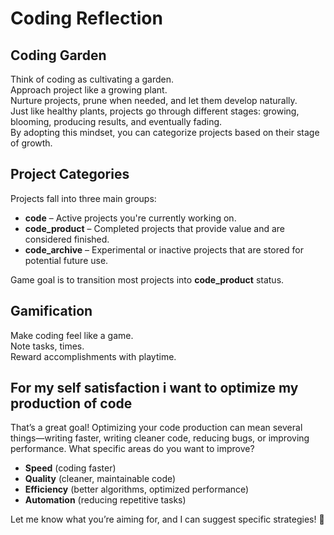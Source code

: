 # Coding Reflection

## Coding Garden 

Think of coding as cultivating a garden.  
Approach project like a growing plant.  
Nurture projects, prune when needed, and let them develop naturally.  
Just like healthy plants, projects go through different stages: growing, blooming, producing results, and eventually fading.  
By adopting this mindset, you can categorize projects based on their stage of growth.  

## Project Categories  

Projects fall into three main groups:  

- **code** – Active projects you're currently working on.  
- **code_product** – Completed projects that provide value and are considered finished.  
- **code_archive** – Experimental or inactive projects that are stored for potential future use.  

Game goal is to transition most projects into **code_product** status.  

## Gamification  

Make coding feel like a game.  
Note tasks, times.  
Reward accomplishments with playtime.  

## For my self satisfaction i want to optimize my production of code

That’s a great goal! Optimizing your code production can mean several things—writing faster, writing cleaner code, reducing bugs, or improving performance. What specific areas do you want to improve?  

- **Speed** (coding faster)  
- **Quality** (cleaner, maintainable code)  
- **Efficiency** (better algorithms, optimized performance)  
- **Automation** (reducing repetitive tasks)  

Let me know what you’re aiming for, and I can suggest specific strategies! 🚀
